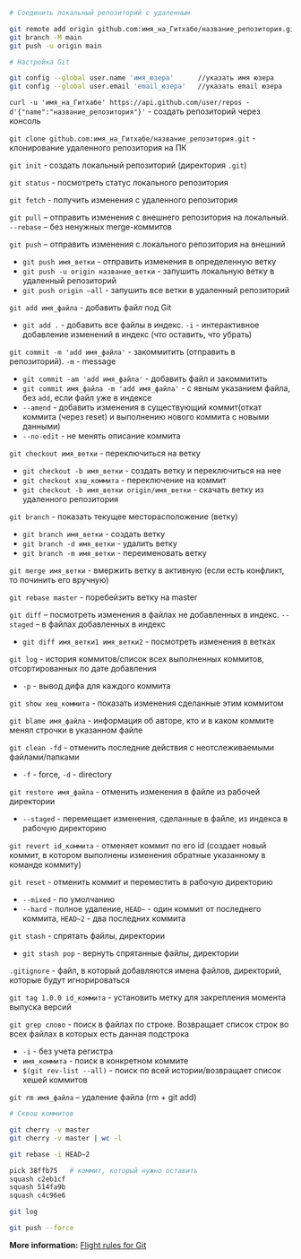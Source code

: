 ```bash
# Соединить локальный репозиторий с удаленным

git remote add origin github.com:имя_на_Гитхабе/название_репозитория.git           
git branch -M main                                                                                       	          
git push -u origin main  
```

```bash
# Настройка Git

git config --global user.name 'имя_юзера'      //указать имя юзера
git config --global user.email 'email_юзера'   //указать email юзера
```

`curl -u 'имя_на_Гитхабе' https://api.github.com/user/repos -d'{"name":"название_репозитория"}'` - создать репозиторий через консоль

`git clone github.com:имя_на_Гитхабе/название_репозитория.git` - клонирование удаленного репозитория на ПК

`git init` - создать локальный репозиторий (директория `.git`)

`git status` - посмотреть статус локального репозитория

`git fetch` - получить изменения с удаленного репозитория

`git pull` – отправить изменения с внешнего репозитория на локальный. `--rebase` – без ненужных merge-коммитов

`git push` – отправить изменения с локального репозитория на внешний
- `git push имя_ветки` - отправить изменения в определенную ветку
- `git push -u origin название_ветки` - запушить локальную ветку в удаленный репозиторий
- `git push origin –all` - запушить все ветки в удаленный репозиторий

`git add имя_файла` - добавить файл под Git 
- `git add .` - добавить все файлы в индекс. `-i` - интерактивное добавление изменений в индекс (что оставить, что убрать)

`git commit -m 'add имя_файла'` - закоммитить (отправить в репозиторий). `-m` - message
- `git commit -am 'add имя_файла'` - добавить файл и закоммитить
- `git commit имя_файла -m 'add имя_файла'` - с явным указанием файла, без `add`, если файл уже в индексе
- `--amend` - добавить изменения в существующий коммит(откат коммита (через reset) и выполнению нового коммита с новыми данными)
- `--no-edit` - не менять описание коммита

`git checkout имя_ветки` - переключиться на ветку
- `git checkout -b имя_ветки` - создать ветку и переключиться на нее
- `git checkout хэш_коммита` - переключение на коммит
- `git checkout -b имя_ветки origin/имя_ветки` - скачать ветку из удаленного репозитория

`git branch` - показать текущее месторасположение (ветку)
- `git branch имя_ветки` - создать ветку
- `git branch -d имя_ветки` - удалить ветку
- `git branch -m имя_ветки` - переименовать ветку

`git merge имя_ветки` - вмержить ветку в активную (если есть конфликт, то починить его вручную)

`git rebase master` - поребейзить ветку на master

`git diff` – посмотреть изменения в файлах не добавленных в индекс. `--staged` – в файлах добавленных в индекс
- `git diff имя_ветки1 имя_ветки2` - посмотреть изменения в ветках

`git log` - история коммитов/список всех выполненных коммитов, отсортированных по дате добавления
- `-p` - вывод дифа для каждого коммита

`git show хеш_коммита` - показать изменения сделанные этим коммитом

`git blame имя_файла` -  информация об авторе, кто и в каком коммите менял строчки в указанном файле

`git clean -fd` - отменить последние действия с неотслеживаемыми файлами/папками
- `-f` - force, `-d` - directory

`git restore имя_файла` - отменить изменения в файле из рабочей директории
- `--staged` - перемещает изменения, сделанные в файле, из индекса в рабочую директорию

`git revert id_коммита` - отменяет коммит по его id (создает новый коммит, в котором выполнены изменения обратные указанному в команде коммиту)

`git reset` - отменить коммит и переместить в рабочую директорию
- `--mixed` - по умолчанию 
- `--hard` - полное удаление, `HEAD~` - один коммит от последнего коммита, `HEAD~2` - два последних коммита

`git stash` - спрятать файлы, директории
- `git stash pop` - вернуть спрятанные файлы, директории

`.gitignore` - файл, в который добавляются имена файлов, директорий, которые будут игнорироваться

`git tag 1.0.0 id_коммита` - установить метку для закрепления момента выпуска версий

`git grep слово` - поиск в файлах по строке. Возвращает список строк во всех файлах в которых есть данная подстрока
- `-i` - без учета регистра 
- `имя_коммита` - поиск в конкретном коммите
- `$(git rev-list --all)` - поиск по всей истории/возвращает список хешей коммитов

`git rm имя_файла` – удаление файла (rm + git add)

```bash
# Сквош коммитов

git cherry -v master
git cherry -v master | wc -l

git rebase -i HEAD~2

pick 38ffb75   # коммит, который нужно оставить
squash c2eb1cf
squash 514fa9b
squash c4c96e6

git log

git push --force
```

**More information:** [Flight rules for Git](https://github.com/k88hudson/git-flight-rules/blob/master/README_ru.md)
